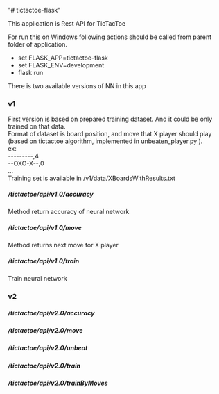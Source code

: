 "# tictactoe-flask" 

This application is Rest API for TicTacToe

For run this on Windows following actions should be called from parent folder of application.

<ul>
  <li>set FLASK_APP=tictactoe-flask</li>
  <li>set FLASK_ENV=development</li>
  <li>flask run</li>
</ul>

There is two available versions of NN in this app

<p>
  <h3>v1</h3>
  <div>
    First version is based on prepared training dataset. And it could be only trained on that data. <br/>
    Format of dataset is board position, and move that X player should play (based on tictactoe algorithm, implemented in unbeaten_player.py ). <br/>
    ex: <br />
    ---------,4 <br />
    --OXO-X--,0 <br />
    ... <br />
    Training set is available in /v1/data/XBoardsWithResults.txt
  </div>
  <p>
    <h5>/tictactoe/api/v1.0/accuracy</h5>
    Method return accuracy of neural network
  </p>

  <p>
    <h5>/tictactoe/api/v1.0/move</h5>
    Method returns next move for X player
  </p>

  <p>
    <h5>/tictactoe/api/v1.0/train</h5>
    Train neural network
  </p>
</p>

<p>
  <h3>v2</hr>
  <p>
    <h5>/tictactoe/api/v2.0/accuracy</h5>
  <p>
  
  <p>
    <h5>/tictactoe/api/v2.0/move</h5>
  </p>
  
  <p>
    <h5>/tictactoe/api/v2.0/unbeat</h5>
  </p>
  
  <p>
    <h5>/tictactoe/api/v2.0/train</h5>
  </p>
  
  <p>
    <h5>/tictactoe/api/v2.0/trainByMoves</h5>
  </p>  
</p>

